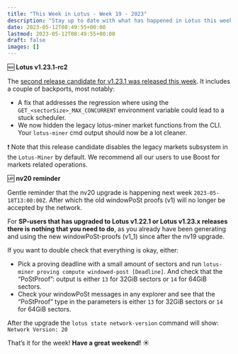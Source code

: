 ```yaml
---
title: "This Week in Lotus - Week 19 - 2023"
description: "Stay up to date with what has happened in Lotus this week"
date: 2023-05-12T08:49:55+00:00
lastmod: 2023-05-12T08:49:55+00:00
draft: false
images: []
---
```


:new: **Lotus v1.23.1-rc2**

The [second release candidate for v1.23.1 was released this week](https://github.com/filecoin-project/lotus/releases/tag/v1.23.1-rc2). It includes a couple of backports, most notably:

- A fix that addresses the regression where using the `GET_<sectorSize>_MAX_CONCURRENT` environment variable could lead to a stuck scheduler.
- We now hidden the legacy lotus-miner market functions from the CLI. Your `lotus-miner` cmd output should now be a lot cleaner.

:exclamation: Note that this release candidate disables the legacy markets subsystem in the `Lotus-Miner` by default. We recommend all our users to use Boost for markets related operations.

:up: **nv20 reminder**

Gentle reminder that the nv20 upgrade is happening next week `2023-05-18T13:00:00Z`. After which the old windowPoSt proofs (v1) will no longer be accepted by the network.

For **SP-users that has upgraded to Lotus v1.22.1 or Lotus v1.23.x releases there is nothing that you need to do**, as you already have been generating and using the new windowPoSt-proofs (v1_1) since after the nv19 upgrade.

If you want to double check that everything is okay, either:
- Pick a proving deadline with a small amount of sectors and run `lotus-miner proving compute windowed-post [Deadline]`. And check that the “PoStProof”: output is either `13` for 32GiB sectors or `14` for 64GiB sectors.
- Check your windowPoSt messages in any explorer and see that the “PoStProof” type in the parameters is either `13` for 32GiB sectors or `14` for 64GiB sectors.

After the upgrade the `lotus state network-version` command will show: `Network Version: 20`

That’s it for the week! **Have a great weekend!** :sunny: